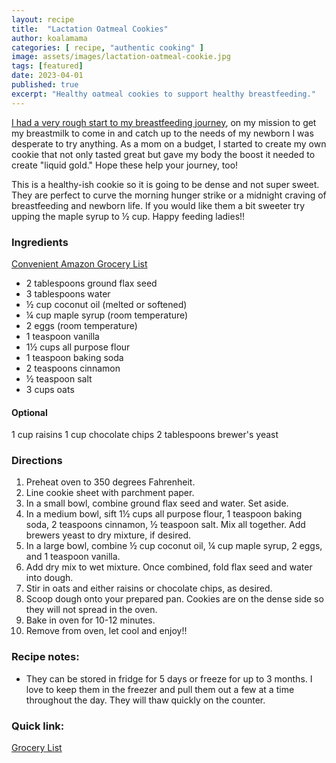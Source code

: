 ```yaml
---
layout: recipe
title:  "Lactation Oatmeal Cookies"
author: koalamama
categories: [ recipe, "authentic cooking" ]
image: assets/images/lactation-oatmeal-cookie.jpg
tags: [featured]
date: 2023-04-01
published: true
excerpt: "Healthy oatmeal cookies to support healthy breastfeeding."
---
```


<a href="{{site.baseurl}}/extra-breast-pumps-and-parts">I had a very rough start to my breastfeeding journey</a>, on my mission to get my breastmilk to come in and catch up to the needs of my newborn I was desperate to try anything. As a mom on a budget, I started to create my own cookie that not only tasted great but gave my body the boost it needed to create "liquid gold." Hope these help your journey, too!

This is a healthy-ish cookie so it is going to be dense and not super sweet. They are perfect to curve the morning hunger strike or a midnight craving of breastfeeding and newborn life. If you would like them a bit sweeter try upping the maple syrup to ½ cup.  Happy feeding ladies!! 


### Ingredients

<a target="_blank" href="https://www.amazon.com/hz/wishlist/ls/317E48X8J4GZU?&linkCode=ll2&tag=koalaco-20&linkId=276e22ce4e5846f5e70de6f5f390bb7f&language=en_US&ref_=as_li_ss_tl">Convenient Amazon Grocery List</a>

- 2 tablespoons ground flax seed
- 3 tablespoons water
- ½ cup coconut oil (melted or softened)
- ¼ cup maple syrup (room temperature)
- 2 eggs (room temperature)
- 1 teaspoon vanilla
- 1½ cups all purpose flour
- 1 teaspoon baking soda
- 2 teaspoons cinnamon
- ½ teaspoon salt
- 3 cups oats

#### Optional
1 cup raisins
1 cup chocolate chips
2 tablespoons brewer's yeast

### Directions

1. Preheat oven to 350 degrees Fahrenheit.
2. Line cookie sheet with parchment paper.
3. In a small bowl, combine ground flax seed and water. Set aside.
4. In a medium bowl, sift 1½ cups all purpose flour, 1 teaspoon baking soda, 2 teaspoons cinnamon, ½ teaspoon salt. Mix all together. Add brewers yeast to dry mixture, if desired.
5. In a large bowl, combine ½ cup coconut oil, ¼ cup maple syrup, 2 eggs, and 1 teaspoon vanilla.
6. Add dry mix to wet mixture. Once combined, fold flax seed and water into dough.
7. Stir in oats and either raisins or chocolate chips, as desired.
8. Scoop dough onto your prepared pan. Cookies are on the dense side so they will not spread in the oven.
9. Bake in oven for 10-12 minutes.
10. Remove from oven, let cool and enjoy!!

### Recipe notes:
- They can be stored in fridge for 5 days or freeze for up to 3 months. I love to keep them in the freezer and pull them out a few at a time throughout the day. They will thaw quickly on the counter.


### Quick link:

<a target="_blank" href="https://www.amazon.com/hz/wishlist/ls/317E48X8J4GZU?&linkCode=ll2&tag=koalaco-20&linkId=276e22ce4e5846f5e70de6f5f390bb7f&language=en_US&ref_=as_li_ss_tl">Grocery List</a>
